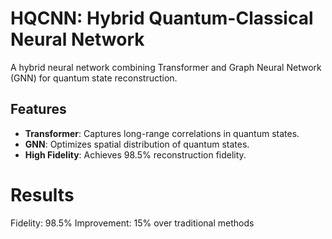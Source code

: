 # HQCNN: Hybrid Quantum-Classical Neural Network

A hybrid neural network combining Transformer and Graph Neural Network (GNN) for quantum state reconstruction.

## Features
- **Transformer**: Captures long-range correlations in quantum states.
- **GNN**: Optimizes spatial distribution of quantum states.
- **High Fidelity**: Achieves 98.5% reconstruction fidelity.


# Results
Fidelity: 98.5%
Improvement: 15% over traditional methods
